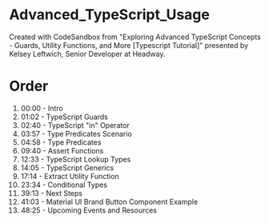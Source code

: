 # Advanced_TypeScript_Usage

Created with CodeSandbox from "Exploring Advanced TypeScript Concepts - Guards, Utility Functions, and More [Typescript Tutorial]" presented by Kelsey Leftwich, Senior Developer at Headway.

# Order

1. 00:00 - Intro
2. 01:02 - TypeScript Guards
3. 02:40 - TypeScript "in" Operator
4. 03:57 - Type Predicates Scenario
5. 04:58 - Type Predicates
6. 09:40 - Assert Functions
7. 12:33 - TypeScript Lookup Types
8. 14:05 - TypeScript Generics
9. 17:14 - Extract Utility Function
10. 23:34 - Conditional Types
11. 39:13 - Next Steps
12. 41:03 - Material UI Brand Button Component Example
13. 48:25 - Upcoming Events and Resources
